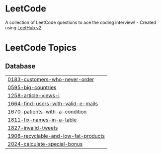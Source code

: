 # LeetCode
A collection of LeetCode questions to ace the coding interview! - Created using [LeetHub v2](https://github.com/arunbhardwaj/LeetHub-2.0)

<!---LeetCode Topics Start-->
# LeetCode Topics
## Database
|  |
| ------- |
| [0183-customers-who-never-order](https://github.com/ErenzaL/LeetCode/tree/master/0183-customers-who-never-order) |
| [0595-big-countries](https://github.com/ErenzaL/LeetCode/tree/master/0595-big-countries) |
| [1258-article-views-i](https://github.com/ErenzaL/LeetCode/tree/master/1258-article-views-i) |
| [1664-find-users-with-valid-e-mails](https://github.com/ErenzaL/LeetCode/tree/master/1664-find-users-with-valid-e-mails) |
| [1670-patients-with-a-condition](https://github.com/ErenzaL/LeetCode/tree/master/1670-patients-with-a-condition) |
| [1811-fix-names-in-a-table](https://github.com/ErenzaL/LeetCode/tree/master/1811-fix-names-in-a-table) |
| [1827-invalid-tweets](https://github.com/ErenzaL/LeetCode/tree/master/1827-invalid-tweets) |
| [1908-recyclable-and-low-fat-products](https://github.com/ErenzaL/LeetCode/tree/master/1908-recyclable-and-low-fat-products) |
| [2024-calculate-special-bonus](https://github.com/ErenzaL/LeetCode/tree/master/2024-calculate-special-bonus) |
<!---LeetCode Topics End-->